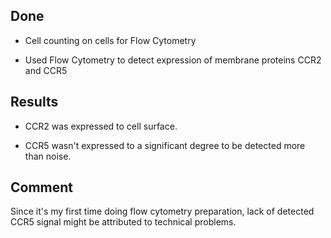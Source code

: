 ## Done

* Cell counting on cells for Flow Cytometry

* Used Flow Cytometry to detect expression of membrane proteins CCR2 and CCR5

## Results

* CCR2 was expressed to cell surface.

* CCR5 wasn't expressed to a significant degree to be detected more than noise.

## Comment

Since it's my first time doing flow cytometry preparation, lack of detected CCR5 signal might be attributed to technical problems.
